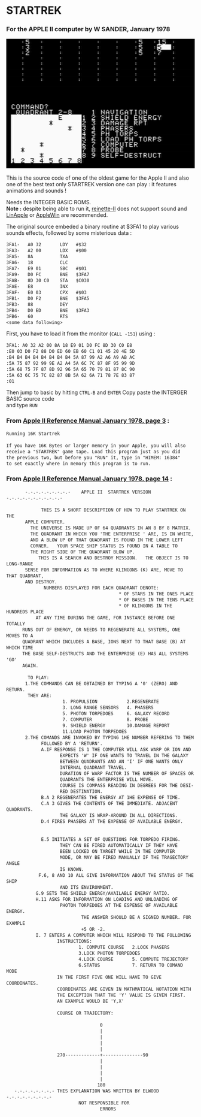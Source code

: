 # STARTREK

### For the APPLE II computer by W SANDER, January 1978


![screenshoot](startrek.bmp)


This is the source code of one of the oldest game for the Apple II and also one of the best text only STARTREK version one can play : it features animations and sounds !

Needs the INTEGER BASIC ROMS.  
**Note :** despite being able to run it, [reinette-II](https://github.com/ArthurFerreira2/reinette-II) does not support sound and [LinApple](https://github.com/linappleii/linapple) or [AppleWin](https://github.com/AppleWin/AppleWin) are recommended.


The original source embeded a binary routine at $3FA1 to play various sounds effects, followed by some misterious data :

```
3FA1-   A0 32       LDY   #$32  
3FA3-   A2 00       LDX   #$00  
3FA5-   8A          TXA  
3FA6-   18          CLC  
3FA7-   E9 01       SBC   #$01  
3FA9-   D0 FC       BNE   $3FA7  
3FAB-   8D 30 C0    STA   $C030  
3FAE-   E8          INX  
3FAF-   E0 03       CPX   #$03  
3FB1-   D0 F2       BNE   $3FA5  
3FB3-   88          DEY  
3FB4-   D0 ED       BNE   $3FA3  
3FB6-   60          RTS  
<some data following>
```

First, you have to load it from the monitor (`CALL -151`) using :  

```
3FA1: A0 32 A2 00 8A 18 E9 01 D0 FC 8D 30 C0 E8
:E0 03 D0 F2 88 D0 ED 60 EB 60 C1 01 45 20 4E 5D
:B4 B4 B4 B4 B4 B4 B4 B4 5A 87 99 A2 A6 A9 AB AC
:5A 75 87 92 99 9E A2 A4 5A 6C 7C 87 8F 95 99 9D
:5A 68 75 7F 87 8D 92 96 5A 65 70 79 81 87 8C 90
:5A 63 6C 75 7C 82 87 8B 5A 62 6A 71 78 7E 83 87
:01
```

Then jump to basic by hitting `CTRL-B` and `ENTER` 
Copy paste the INTERGER BASIC source code  
and type `RUN`  


### From [Apple II Reference Manual January 1978, page 3](https://archive.org/details/Apple_II_Redbook/page/n5) :

```
Running 16K Startrek

If you have 16K Bytes or larger memory in your Apple, you will also
receive a "STARTREK" game tape. Load this program just as you did
the previous two, but before you "RUN" it, type in "HIMEM: 16384"
to set exactly where in memory this program is to run.
```


### From [Apple II Reference Manual January 1978, page 14](https://archive.org/details/Apple_II_Redbook/page/n16) :  

```
       -.-.-.-.-.-.-.-.-    APPLE II  STARTREK VERSION  -.-.-.-.-.-.-.-.-.-.-

             THIS IS A SHORT DESCRIPTION OF HOW TO PLAY STARTREK ON THE
       APPLE COMPUTER.
         THE UNIVERSE IS MADE UP OF 64 QUADRANTS IN AN 8 BY 8 MATRIX.
         THE QUADRANT IN WHICH YOU 'THE ENTERPRISE ' ARE, IS IN WHITE,
         AND A BLOW UP OF THAT QUADRANT IS FOUND IN THE LOWER LEFT
         CORNER.   YOUR SPACE SHIP STATUS IS FOUND IN A TABLE TO
         THE RIGHT SIDE OF THE QUADRANT BLOW UP.
            THIS IS A SEARCH AND DESTROY MISSION.   THE OBJECT IS TO LONG-RANGE
       SENSE FOR INFORMATION AS TO WHERE KLINGONS (K) ARE, MOVE TO THAT QUADRANT,
       AND DESTROY.
              NUMBERS DISPLAYED FOR EACH QUADRANT DENOTE:
                                          * OF STARS IN THE ONES PLACE
                                          * OF BASES IN THE TENS PLACE
                                          * OF KLINGONS IN THE HUNDREDS PLACE
           AT ANY TIME DURING THE GAME, FOR INSTANCE BEFORE ONE TOTALLY
      RUNS OUT OF ENERGY, OR NEEDS TO REGENERATE ALL SYSTEMS, ONE MOVES TO A
      QUADRANT WHICH INCLUDES A BASE, IONS NEXT TO THAT BASE (B) AT WHICH TIME
      THE BASE SELF-DESTRUCTS AND THE ENTERPRISE (E) HAS ALL SYSTEMS 'GO'
      AGAIN.

        TO PLAY:
       1.THE COMMANDS CAN BE OBTAINED BY TYPING A '0' (ZERO) AND RETURN.
        THEY ARE:
                     1. PROPULSION           2.REGENERATE
                     3. LONG RANGE SENSORS   4. PHASERS
                     5. PHOTON TORPEDOES     6. GALAXY RECORD
                     7. COMPUTER             8. PROBE
                     9. SHIELD ENERGY        10.DAMAGE REPORT
                     11.LOAD PHOTON TORPEDOES
       2.THE COMANDS ARE INVOKED BY TYPING 1HE NUMBER REFERING TO THEM
             FOLLOWED BY A 'RETURN'.
             A.IF RESPONSE IS 1 THE COMPUTER WILL ASK WARP OR ION AND
                    EXPECTS 'W' IF ONE WANTS TO TRAVEL IN THE GALAXY
                    BETWEEN QUADRANTS AND AN 'I' IF ONE WANTS ONLY
                    INTERNAL QUADRANT TRAVEL.
                    DURATION OF WARP FACTOR IS THE NUMBER OF SPACES OR
                    QUADRANTS THE ENTERPRISE WILL MOVE.
                    COURSE IS COMPASS READING IN DEGREES FOR THE DESI-
                    RED DESTINATION.
             B.A 2 REGENERATES THE ENERGY AT 1HE EXPENSE OF TIME.
             C.A 3 GIVES THE CONTENTS OF THE IMMEDIATE. ADJACENT QUADRANTS.
                    THE GALAXY IS WRAP-AROUND IN ALL DIRECTIONS.
             D.4 FIRES PHASERS AT THE EXPENSE OF AVAILABLE ENERGY.
             
             
             E.5 INITIATES A SET OF QUESTIONS FOR TORPEDO FIRING.
                    THEY CAN BE FIRED AUTOMATICALLY IF THEY HAVE
                    BEEN LOCKED ON TARGET WHILE IN THE COMPUTER
                    MODE, OR MAY BE FIRED MANUALLY IF THE TRAGECTORY ANGLE
                    IS KNOWN.
            F.6, 8 AND 10 ALL GIVE INFORMATION ABOUT THE STATUS OF THE SHIP
                    AND ITS ENVIRONMENT.
           G.9 SETS THE SHIELD ENERGY/AVAILABLE ENERGY RATIO.
           H.11 ASKS FOR INFORMATION ON LOADING AND UNLOADING OF
                    PHOTON TORPEDOES AT THE ESPENSE OF AVAILABLE ENERGY.
                            THE ANSWER SHOULD BE A SIGNED NUMBER. FOR EXAMPLE
                            +5 OR -2.
           I. 7 ENTERS A COMPUTER WHICH WILL RESPOND TO THE FOLLOWING
                   INSTRUCTIONS:
                           1. COMPUTE COURSE   2.LOCK PHASERS
                           3.LOCK PHOTON TORPEDOES
                           4.LOCK COURSE       5. COMPUTE TREJECTORY
                           6.STATUS            7. RETURN TO COMAND MODE
                   IN THE FIRST FIVE ONE WILL HAVE TO GIVE COORDINATES.
                   COORDINATES ARE GIVEN IN MATHMATICAL NOTATION WITH
                   THE EXCEPTION THAT THE 'Y' VALUE IS GIVEN FIRST.
                   AN EXAMPLE WOULD BE 'Y,X'
                   
                   COURSE OR TRAJECTORY:

                                   0
                                   |
                                   |
                                   |
                                   |
                   270-------------+---------------90
                                   |
                                   |
                                   |
                                   |
                                  180
   -.-.-.-.-.-.-.- THIS EXPLANATION WAS WRITTEN BY ELWOOD -.-.-.-.-.-.-.-.-
                           NOT RESPONSIBLE FOR
                                   ERRORS        
```


